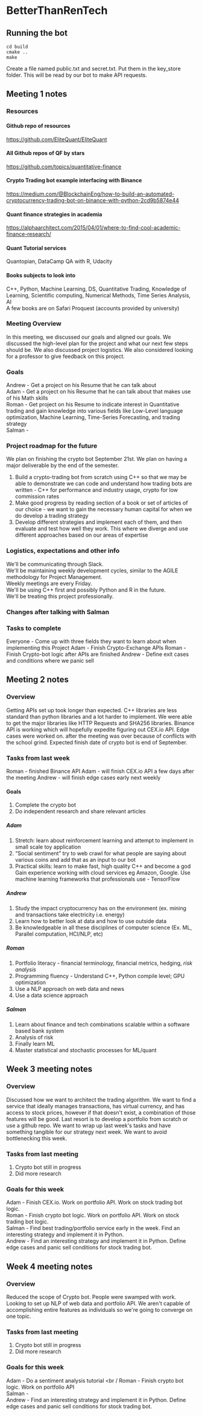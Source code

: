 # BetterThanRenTech
## Running the bot
```
cd build
cmake ..
make
```

Create a file named public.txt and secret.txt. Put them in the key_store folder. This will be read by our bot to make API requests.

## Meeting 1 notes

### Resources
#### Github repo of resources
https://github.com/EliteQuant/EliteQuant
#### All Github repos of QF by stars
https://github.com/topics/quantitative-finance
#### Crypto Trading bot example interfacing with Binance
https://medium.com/@BlockchainEng/how-to-build-an-automated-cryptocurrency-trading-bot-on-binance-with-python-2cd9b5874e44
#### Quant finance strategies in academia
https://alphaarchitect.com/2015/04/01/where-to-find-cool-academic-finance-research/
#### Quant Tutorial services
Quantopian, DataCamp QA with R, Udacity

#### Books subjects to look into
C++, Python, Machine Learning, DS, Quantitative Trading, Knowledge of Learning, Scientific computing, Numerical Methods, Time Series Analysis, AI <br />
A few books are on Safari Proquest (accounts provided by university)

### Meeting Overview
In this meeting, we discussed our goals and aligned our goals.
We discussed the high-level plan for the project and what our next few steps should be. We also discussed project logistics. We also considered looking for a professor to give feedback on this project.

### Goals
Andrew - Get a project on his Resume that he can talk about<br />
Adam - Get a project on his Resume that he can talk about that makes use of his Math skills<br />
Roman - Get project on his Resume to indicate interest in Quantitative trading and gain knowledge into various fields like Low-Level language optimization, Machine Learning, Time-Series Forecasting, and trading strategy <br />
Salman -

### Project roadmap for the future
We plan on finishing the crypto bot September 21st. We plan on having a major deliverable by the end of the semester.
1. Build a crypto-trading bot from scratch using C++ so that we may be able to demonstrate we can code and understand how trading bots are written - C++ for performance and industry usage, crypto for low commission rates
2. Make good progress by reading section of a book or set of articles of our choice - we want to gain the necessary human capital for when we do develop a trading strategy
3. Develop different strategies and implement each of them, and then evaluate and test how well they work. This where we diverge and use different approaches based on our areas of expertise

### Logistics, expectations and other info
We'll be communicating through Slack.<br />
We'll be maintaining weekly development cycles, similar to the AGILE methodology for Project Management.<br />
Weekly meetings are every Friday.<br />
We'll be using C++ first and possibly Python and R in the future.<br />
We'll be treating this project professionally.

### Changes after talking with Salman

### Tasks to complete
Everyone - Come up with three fields they want to learn about when implementing this Project
Adam - Finish Crypto-Exchange APIs
Roman - Finish Crypto-bot logic after APIs are finished
Andrew - Define exit cases and conditions where we panic sell

## Meeting 2 notes

### Overview
Getting APIs set up took longer than expected. C++ libraries are less standard than python libraries and a lot harder to implement. We were able to get the major libraries like HTTP Requests and SHA256 libraries. Binance API is working which will hopefully expedite figuring out CEX.io API. Edge cases were worked on. after the meeting was over because of conflicts with the school grind. Expected finish date of crypto bot is end of September.

### Tasks from last week
Roman - finished Binance API
Adam - will finish CEX.io API a few days after the meeting
Andrew - will finish edge cases early next weekly

#### Goals
1. Complete the crypto bot
2. Do independent research and share relevant articles

##### Adam
1. Stretch: learn about reinforcement learning and attempt to implement in small scale toy application
2. “Social sentiment” try to web crawl  for what people are saying about various coins and add that as an input to our bot
3. Practical skills: learn to make fast, high quality C++ and become a god
Gain experience working with cloud services eg Amazon, Google. Use machine learning frameworks that  professionals use - TensorFlow

##### Andrew
1.  Study the impact cryptocurrency has on the environment (ex. mining and transactions take electricity i.e. energy)
2.  Learn how to better look at data and how to use outside data
3. Be knowledgeable in all these disciplines of computer science (Ex. ML, Parallel computation, HCI/NLP, etc)

##### Roman
1. Portfolio literacy - financial terminology, financial metrics, hedging, *risk analysis*
2. Programming fluency - Understand C++, Python compile level; GPU optimization
3. Use a NLP approach on web data and news
4. Use a data science approach

##### Salman
1. Learn about finance and tech combinations scalable within a software based bank system
2. Analysis of risk
3. Finally learn ML
4. Master statistical and stochastic processes for ML/quant

## Week 3 meeting notes
### Overview
Discussed how we want to architect the trading algorithm. We want to find a service that ideally manages transactions, has virtual currency, and has access to stock prices, however if that doesn't exist, a combination of those features will be good. Last resort is to develop a portfolio from scratch or use a github repo. We want to wrap up last week's tasks and have something tangible for our strategy next week. We want to avoid bottlenecking this week.

### Tasks from last meeting
1. Crypto bot still in progress
2. Did more research

### Goals for this week
Adam - Finish CEX.io. Work on portfolio API. Work on stock trading bot logic.<br />
Roman - Finish crypto bot logic. Work on portfolio API. Work on stock trading bot logic.<br />
Salman - Find best trading/portfolio service early in the week. Find an interesting strategy and implement it in Python.<br />
Andrew - Find an interesting strategy and implement it in Python. Define edge cases and panic sell conditions for stock trading bot.

## Week 4 meeting notes
### Overview
Reduced the scope of Crypto bot. People were swamped with work. Looking to set up NLP of web data and portfolio API. We aren't capable of accomplishing entire features as individuals so we're going to converge on one topic.

### Tasks from last meeting
1. Crypto bot still in progress
2. Did more research

### Goals for this week
Adam - Do a sentiment analysis tutorial <br /
Roman - Finish crypto bot logic. Work on portfolio API <br />
Salman -  <br />
Andrew - Find an interesting strategy and implement it in Python. Define edge cases and panic sell conditions for stock trading bot.
